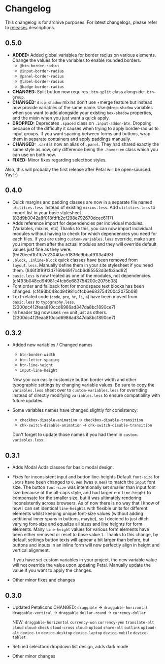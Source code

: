Changelog
=========

This changelog is for archive purposes. For latest changelogs, please refer to [releases](https://github.com/shakrmedia/petal/releases) descriptions.


## 0.5.0

- **ADDED:** Added global variables for border radius on various elements. Change the values for the variables to enable rounded borders.
    - `@btn-border-radius`
    - `@input-border-radius`
    - `@panel-border-radius`
    - `@label-border-radius`
    - `@badge-border-radius`
- **CHANGED:** Split button now requires `.btn-split` class alongside `.btn-group`.
- **CHANGED:** `drop-shadow` mixins don't use +merge feature but instead now provide variables of the same name. Use `@drop-shadow` variables when you want to add alongside your existing `box-shadow` properties, and the mixin when you just want a quick apply.
- **DROPPED:** Deprecates `.spaced` class on `.input-addon-btn`. Dropping because of the difficulty it causes when trying to apply border-radius to input groups. If you want spacing between forms and buttons, wrap them in separate containers and apply paddings manually.
- **CHANGED:** `.card` is now an alias of `.panel`. They had shared exactly the same style as now, only difference being the `.hover-em` class which you can use on both now.
- **FIXED:** Minor fixes regarding selectbox styles.

Also, this will probably the first release after Petal will be open-sourced. Yay! :)

## 0.4.0

- Quick margins and padding classes are now in a separate file named `utilities.less` instead of existing `mixins.less`. Add `utilities.less` to import list in your base stylesheet. (83d9b0042a8f018fdfb2cf298e792670dcec6117)
- Adds reference import for dependencies per individual modules. (Variables, mixins, etc) Thanks to this, you can now import individual modules without having to check for which dependencies you need for each files. If you are using `custom-variables.less` override, make sure you import them after the actual modules and they will override default values just fine as they were. (9d20eed1b1fb7c23040ac51836c9bbaf91f3a493)
- `.block`, `.inline-block` quick classes have been removed from `layout.less`. Manually define them in your site stylesheet if you need them. (846f3f9913d7169b6917c4b6d85553d3efb3ad62)
- `basic.less` is now treated as one of the modules, not dependencies. (cf493b048cd94981c4fcb6e683754200c2075b08)
- Font order and fallback font for monospace text blocks has been changed. (cf493b048cd94981c4fcb6e683754200c2075b08)
- Text-related code (`code`, `pre`, `hr`, `li`, `a`) have been moved from `basic.less` to `typography.less`.  (2300dc412feaa810ccd6986ad347da8bc1890ce7)
- `h5` header tag now uses `rem` unit just as others. (2300dc412feaa810ccd6986ad347da8bc1890ce7)


## 0.3.2

- Added new variables / Changed names
	- `btn-border-width`
	- `btn-letter-spacing`
	- `btn-line-height`
	- `input-line-height`

	Now you can easily customize button border width and other typographic settings by changing variable values. Be sure to copy the `variables.less` sheet over to `custom-variables.less` for overriding instead of directly modifying `variables.less` to ensure compatibility with future updates.
- Some variables names have changed slightly for consistency:
	- `checkbox-disable-animation` -> `checkbox-disable-transition`
	- `chk-switch-disable-animation` -> `chk-switch-disable-transition`

	Don't forget to update those names if you had them in `custom-variables.less`.



## 0.3.1

- Adds Modal
	Adds classes for basic modal design.
- Fixes for inconsistent input and button line-heights
	Default `font-size` for `.btn`s have been changed to `0.9em` (was `0.8em`) to match the `input` font size. The button `font-size` was intentionally set smaller than input font size because of the all-caps style, and had larger em `line-height` to compensate for the smaller size, but it was ultimately rendering inconsistently across browsers. As of now there is no way that I know of how I can set identical `line-height`s with flexible units for different elements whilst keeping unique font-size values (without adding additional inner spans in buttons, maybe), so I decided to just ditch varying font-size and equalize all sizes and line heights for form elements. Many `line-height` values for various form elements have been either removed or reset to base value `1`. Thanks to this change, by default settings button texts will appear a bit larger than before, but buttons and inputs in an inline form will now perfectly align in height and vertical alignment.

	If you have set custom variables in your project, the new variable value will not override the value upon updating Petal. Manually update the value if you want to apply the changes.
- Other minor fixes and changes


## 0.3.0

- Updated Petalicons
	CHANGED:
	`draggable` -> `draggable-horizontal`
	`draggable-vertical` -> `draggable`
	`dollar-round` -> `currency-dollar`

	NEW:
	`draggable-horizontal`
	`currency-won`
	`currency-yen`
	`translate-alt`
	`cloud`
	`cloud-check`
	`cloud-cross`
	`cloud-upload`
	`share-alt`
	`outlink`
	`upload-alt`
	`device-tv`
	`device-desktop`
	`device-laptop`
	`device-mobile`
	`device-tablet`

- Refined selectbox dropdown list design, adds dark mode
- Other minor changes

